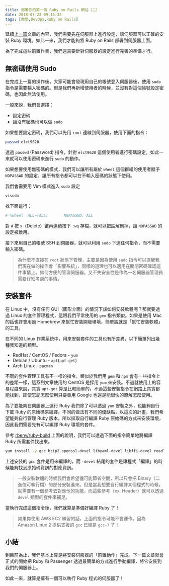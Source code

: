 ```yaml
---
title: 部署你的第一個 Ruby on Rails 網站（二）
date: 2018-03-23 09:15:32
tags: [教學,DevOps,Ruby on Rails]
---
```


延續[上一篇](https://blog.frost.tw/posts/2018/03/20/Getting-started-deploy-your-Ruby-on-Rails-Part-1/)文章的內容，我們需要先在伺服器上進行設定，讓伺服器可以正確的安裝 Ruby 環境。如此一來，我們才能夠將 Ruby on Rails 部署到伺服器上面。

為了完成這些前置作業，我們還需要針對伺服器的設定進行完善的準備才行。

<!--more-->

## 無密碼使用 Sudo

在完成上一篇的操作後，大家可能會發現用自己的帳號登入伺服器後，使用 `sudo` 指令是需要輸入密碼的。但是我們再新增使用者的時候，並沒有對這個帳號設定密碼，也因此無法使用。

一般來說，我們會選擇：

* 設定密碼
* 讓沒有密碼也可以做 `sudo`

如果想要設定密碼，我們可以先用 `root` 連線到伺服器，使用下面的指令：

```bash
passwd elct9620
```

透過 `passwd` (Password) 指令，針對 `elct9620` 這個使用者進行密碼設定，如此一來就可以使用密碼來進行 `sudo` 的動作。

如果想要使用無密碼的模式，我們可以讓所有屬於 `wheel` 這個群組的使用者賦予 `NOPASSWD` 的設定，讓所有指令都可以在不輸入密碼的狀態下使用。

我們會需要用 Vim 模式進入 `sudo` 設定

```bash
visudo
```

找下面這行：

```bash
# %wheel  ALL=(ALL)       NOPASSWD: ALL
```

對 `#` 按 `x`（Delete）鍵再連續按下 `:wq` 存檔，就可以把註解刪掉，讓 `NOPASSWD` 的設定被啟用。

接下來用自己的帳號 SSH 到伺服器，就可以利用 `sudo` 下達任何指令，而不需要輸入密碼。

> 為什麼不直接在 `root` 狀態下管理，主要是因為使用 `sudo` 指令可以提醒我們現在做的操作會「影響系統」，同樣的道理也可以適用在關閉密碼確認這件事情上。如何方便的管理伺服器，又不失安全性是作為一名伺服器管理員需要仔細考慮的事情。

## 安裝套件

在 Linux 中，沒有任何 GUI（圖形介面）的情況下該如何安裝軟體呢？那就要透過 Linux 的套件管理程式，這跟我們平常使用的 `gem` 指令類似。如果是使用 Mac 的話也許會用過 Homebrew 來幫忙安裝開發環境，簡單說就是「幫忙安裝軟體」的工具。

在不同的 Linux 作業系統中，用來安裝套件的工具也有所差異，以下簡單列出幾種我知道的類型。

* RedHat / CentOS / Fedora - `yum`
* Debian / Ubuntu - `apt`(`apt-get`)
* Arch Linux - `pacman`

不同的套件管理工具有不一樣的指令，類似於我們用 `gem` 和 `npm` 會有一些指令上的差距一樣，這系列文章使用的 CentOS 是採用 `yum` 來安裝。不過就使用上的容易程度來說，其實 `apt-get` 算是比較簡單的，不過這些安裝指令在網路上其實都能找到，即使忘記怎麼使用只要善用 Google 也還是能很快的瞭解怎麼使用。

為了要能夠在伺服器上運行 Ruby 我們除了可以透過 `yum` 安裝之外，也能夠自行下載 Ruby 的原始碼來編譯。不同的做法有不同的優缺點，以這次的計畫，我們希望能夠自行管理 Ruby 版本。所以採取自行編譯 Ruby 原始碼的方式來安裝環境，因此我們需要先有可以編譯 Ruby 環境的套件。

參考 [rbenv/ruby-build](https://github.com/rbenv/ruby-build/wiki) 上面的說明，我們可以透過下面的指令簡單地將編譯 Ruby 所需套件找出來。

```bash
yum install -y gcc bzip2 openssl-devel libyaml-devel libffi-devel readline-devel zlib-devel gdbm-devel ncurses-devel
```

上述安裝的 `gcc` 套件是用來編譯的，而 `-devel` 結尾的套件是讓程式「編譯」的時候能夠找到原始碼資訊的對應資訊。

> 一般安裝軟體的時候我們會希望儘可能節省空間，所以只會把 Binary（二進位可執行檔）的部分安裝進來。但是當我想要自行編譯某個程式的時候，就需要有一個參考去對應他的功能，而這些參考（ex. Header）就可以透過 `devel` 類型的套件來補足。

當執行完成這個指令後，我們就算是準備好編譯 Ruby 了！

> 如果你使用 AWS EC2 練習的話，上面的指令可能不會運作。因為 Amazon Linux 2 提供支援的 `gcc` 已經是 `gcc-7` 了！

## 小結

到目前為止，我們基本上算是將安裝伺服器的「前置動作」完成。下一篇文章就會正式的開始把 Ruby 和 Passenger 透過最簡單的方式進行手動編譯，將它安裝到我們的伺服器上。

如此一來，就算是擁有一個可以執行 Ruby 程式的伺服器了！
